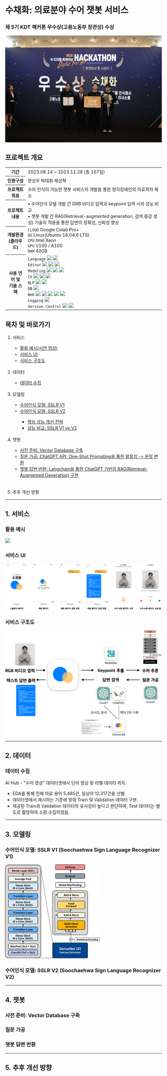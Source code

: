 <!DOCTYPE html>
<html>
    <head>
        <meta charset="UTF-8">
        <link rel="stylesheet" type="text/css" href="templates/readme.css" />
    </head>
    <body>
        <h1>수채화: 의료분야 수어 챗봇 서비스</h1>
        <div class="award">
            <h3>제 5기 KDT 해커톤 우수상(고용노동부 장관상) 수상</h3>
            <img src="src/images/award.jpeg" alt="award.jpeg">
        </div>
        <h2>프로젝트 개요</h2>
        <table class="summary">
            <tr>
              <th>기간</th>
              <td>2023.08.14 ~ 2023.11.28 (총 107일)</td>
            </tr>
            <tr>
              <th>인원구성</th>
              <td>문성우 박태휘 채성혁</td>
            </tr>
            <tr>
              <th>프로젝트 목표</th>
              <td>수어 인식이 가능한 챗봇 서비스의 개발을 통한 청각장애인의 의료격차 해소</td>
            </tr>
            <tr>
              <th>프로젝트 내용</th>
              <td>▪ 수어인식 모델 개발 간 GRB 비디오 입력과 keypoint 입력 시의 성능 비교<br>
                  ▪ 챗봇 개발 간 RAG(Retrieval-augmented generation, 검색 증강 생성) 기술의 적용을 통한 답변의 정확성, 신뢰성 향상</td>
            </tr>
            <tr>
              <th>개발환경 <br> (클라우드)</th>
              <td>  <code>CLOUD</code> Google Colab Pro+<br>
                    <code>OS</code>  Linux(Ubuntu 18.04.6 LTS) <br> 
                    <code>CPU</code> Intel Xeon <br> <code>GPU</code> V100 / A100 <br> 
                    <code>RAM</code> 40GB</td>
            </tr>
            <tr>
              <th>사용 언어 및 <br> 기술 스택</th>
              <td>  <code>Language</code>   <img src="https://img.shields.io/badge/Python-3776AB?style=flat-square&logo=Python&logoColor=white"/>
                                            <img src="https://img.shields.io/badge/Javascript-F7DF1E?style=flat-square&logo=javascript&logoColor=white"/>
                                            <br> 
                    <code>Editor</code>     <img src="https://img.shields.io/badge/VS Code-007ACC?style=flat-square&logo=visualstudiocode&logoColor=white"/>
                                            <img src="https://img.shields.io/badge/Pycharm-000000?style=flat-square&logo=pycharm&logoColor=white"/>
                                            <img src="https://img.shields.io/badge/Google Colab-F9AB00?style=flat-square&logo=googlecolab&logoColor=white"/>
                                            <br> 
                    <code>Modeling</code>   <img src="https://img.shields.io/badge/Tensorflow-FF6F00?style=flat-square&logo=tensorflow&logoColor=white"/>
                                            <img src="https://img.shields.io/badge/PyTorch-EE4C2C?style=flat-square&logo=pytorch&logoColor=white"/>
                                            <img src="https://img.shields.io/badge/HuggingFace-f8a700?style=flat-square&logo=huggingface&logoColor=white"/>
                                            <br> 
                    <code>CV</code>         <img src="https://img.shields.io/badge/OpenCV(python)-412991?style=flat-square&logo=opencv&logoColor=white"/>
                                            <img src="https://img.shields.io/badge/Albumentations-d90000?style=flat-square&logo=albumentations&logoColor=white"/>
                                            <img src="https://img.shields.io/badge/TorchVision-EE4C2C?style=flat-square&logo=pytorch&logoColor=white"/>
                                            <br> 
                    <code>NLP</code>        <img src="https://img.shields.io/badge/ChatGPT-0f9e7b?style=flat-square&logo=openai&logoColor=white"/>
                                            <img src="https://img.shields.io/badge/LangChain-b3d053?style=flat-square&logo=langchain&logoColor=white"/>
                                            <br> 
                    <code>DB</code>         <img src="https://img.shields.io/badge/ChromaDB-307af8?style=flat-square&logo=chroma&logoColor=white"/>
                                            <br> 
                    <code>Web</code>        <img src="https://img.shields.io/badge/Flask-000000?style=flat-square&logo=flask&logoColor=white"/>
                                            <img src="https://img.shields.io/badge/AJAX-3087c5?style=flat-square&logo=ajax&logoColor=white"/>
                                            <img src="https://img.shields.io/badge/JQuery-0769AD?style=flat-square&logo=jquery&logoColor=white"/>
                                            <img src="https://img.shields.io/badge/HTML5-E34F26?style=flat-square&logo=html5&logoColor=white"/>
                                            <img src="https://img.shields.io/badge/CSS3-1572B6?style=flat-square&logo=css3&logoColor=white"/>
                                            <br>
                    <code>Logging</code>    <img src="https://img.shields.io/badge/Weights & Biases-FFBE00?style=flat-square&logo=weightsandbiases&logoColor=white"/>
                                            <br> 
                    <code>Version Control</code>        <img src="https://img.shields.io/badge/Git-F05032?style=flat-square&logo=git&logoColor=white"/>
                                            <img src="https://img.shields.io/badge/GitHub-181717?style=flat-square&logo=github&logoColor=white"/>
                                            <br>
              </td>
            </tr>
        </table>
        <div id="table-of-contents">
            <h2>목차 및 바로가기</h2>
            <ol class="project-ul" start="1">
                <li>서비스</li>
                <ul class="serve-ul">
                    <li><a href="#testing">활용 예시(시연 영상)</a></li>
                    <li><a href="#userflowchart">서비스 UI</a></li>
                    <li><a href="#service-architecture">서비스 구조도</a></li>
                </ul>
                <br>
                <li>데이터</li>
                <ul>
                    <li><a href="#data-section">데이터 수집</a></li>
                </ul>
                <br>
                <li>모델링</li>
                <ul class="modeling-ul">
                    <li><a href="#SSLR-V1">수어인식 모델: SSLR V1</a></li>
                    <li><a href="#SSLR-V2">수어인식 모델: SSLR V2</a></li>
                        <ul class="SSLRV2-ul">
                            <li><a href="">핵심 성능 개선 전략</a></li>
                            <li><a href="">성능 비교: SSLR V1 vs V2</a></li>
                        </ul>
                </ul>
                <br>
                <li>챗봇</li>                
                <ul class="chatbot-ul">
                    <li><a href="">사전 준비: Vector Database 구축</a></li>
                    <li><a href="">질문 가공: ChatGPT API, One-Shot Prompting을 통한 말뭉치 -> 문장 변환</a></li>
                    <li><a href="">챗봇 답변 반환: Langchain을 통한 ChatGPT 기반의 RAG(Retrieval-Augmented Generation) 구현</a></li>
                </ul>
                <br>
                <br>
                <li>추후 개선 방향</li>
            </ol>
        </div>
        <hr>
        <div id="service-section">
            <h2>1. 서비스</h2>
            <h3 id="testing">활용 예시</h3>
            <img src="./src/images/service_testing.gif" height="400">
            <br>
            <h3 id="userflowchart">서비스 UI</h3>
            <img src="./src/images/service_ui.png">
            <br>
            <h3 id="service-architecture">서비스 구조도</h3>
            <img src="./src/images/service_architecture.png" alt="service_architecture.png">
            <br>
        </div>
        <hr>
        <div id="data-section">
            <h2>2. 데이터</h2>
            <h3 id="data-section">데이터 수집</h3>
            <p>AI Hub - "수어 영상" 데이터셋에서 단어 영상 및 라벨 데이터 취득.</p>
            <ul>
                <li>EDA를 통해 전체 의료 용어 5,485건, 일상어 12,317건을 선별.</li>
                <li>데이터셋에서 제시하는 기준에 맞춰 Train 및 Validation 데이터 구분.</li>
                <li>제공된 Train과 Validation 데이터의 유사성이 높다고 판단하여, Test 데이터는 별도로 촬영하여 소량 수집하였음.</li>
            </ul>
        </div>
        <hr>
        <div id="modeling-section">
            <h2>3. 모델링</h2>
            <h3 id="SSLR-V1">수어인식 모델: SSLR V1 (Soochaehwa Sign Language Recognizer V1)</h3>
            <img src="./src/images/SSLRV1_full.png" alt="SSLRV1_full.png" height="300">
            <h3 id="SSLR-V2">수어인식 모델: SSLR V2 (Soochaehwa Sign Language Recognizer V2)</h3>
        </div>
        <hr>
        <div id="chatbot-section">
            <h2>4. 챗봇</h2>
            <h3>사전 준비: Vector Database 구축</h3>
            <h3>질문 가공</h3>
            <h3>챗봇 답변 반환</h3>
        </div>
        <hr>
        <div id="future-improvements">
        <h2>5. 추후 개선 방향</h2>
        </div>
    </body>
</html>
